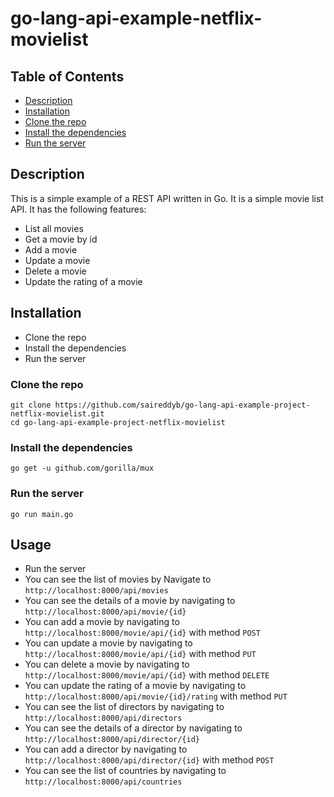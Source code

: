 # go-lang-api-example-netflix-movielist

## Table of Contents
- [Description](#description)
- [Installation](#installation)
- [Clone the repo](#clone-the-repo)
- [Install the dependencies](#install-the-dependencies)
- [Run the server](#run-the-server)
## Description
This is a simple example of a REST API written in Go. It is a simple movie list API. It has the following features:
- List all movies
- Get a movie by id
- Add a movie
- Update a movie
- Delete a movie
- Update the rating of a movie


## Installation
- Clone the repo
- Install the dependencies
- Run the server

### Clone the repo
```shell
git clone https://github.com/saireddyb/go-lang-api-example-project-netflix-movielist.git
cd go-lang-api-example-project-netflix-movielist

```
### Install the dependencies
```shell
go get -u github.com/gorilla/mux

```

### Run the server
```shell
go run main.go

```

## Usage
- Run the server
- You can see the list of movies by Navigate to `http://localhost:8000/api/movies`
- You can see the details of a movie by navigating to `http://localhost:8000/api/movie/{id}`
- You can add a movie by navigating to `http://localhost:8000/movie/api/{id}` with method `POST`
- You can update a movie by navigating to `http://localhost:8000/movie/api/{id}` with method `PUT`
- You can delete a movie by navigating to `http://localhost:8000/movie/api/{id}` with method `DELETE`
- You can update the rating of a movie by navigating to `http://localhost:8000/api/movie/{id}/rating` with method `PUT`
- You can see the list of directors by navigating to `http://localhost:8000/api/directors`
- You can see the details of a director by navigating to `http://localhost:8000/api/director/{id}`
- You can add a director by navigating to `http://localhost:8000/api/director/{id}` with method `POST`
- You can see the list of countries by navigating to `http://localhost:8000/api/countries`

